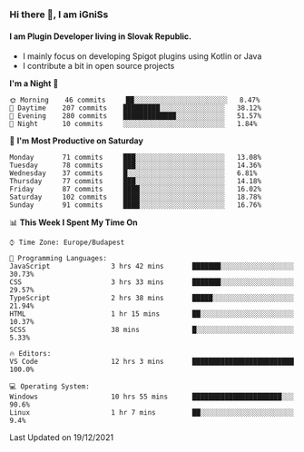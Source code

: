### Hi there 👋, I am iGniSs

#### I am Plugin Developer living in Slovak Republic.
- I mainly focus on developing Spigot plugins using Kotlin or Java
- I contribute a bit in open source projects

<!--START_SECTION:waka-->
**I'm a Night 🦉** 

```text
🌞 Morning    46 commits     ██░░░░░░░░░░░░░░░░░░░░░░░   8.47% 
🌆 Daytime    207 commits    █████████░░░░░░░░░░░░░░░░   38.12% 
🌃 Evening    280 commits    █████████████░░░░░░░░░░░░   51.57% 
🌙 Night      10 commits     ░░░░░░░░░░░░░░░░░░░░░░░░░   1.84%

```
📅 **I'm Most Productive on Saturday** 

```text
Monday       71 commits     ███░░░░░░░░░░░░░░░░░░░░░░   13.08% 
Tuesday      78 commits     ███░░░░░░░░░░░░░░░░░░░░░░   14.36% 
Wednesday    37 commits     █░░░░░░░░░░░░░░░░░░░░░░░░   6.81% 
Thursday     77 commits     ███░░░░░░░░░░░░░░░░░░░░░░   14.18% 
Friday       87 commits     ████░░░░░░░░░░░░░░░░░░░░░   16.02% 
Saturday     102 commits    ████░░░░░░░░░░░░░░░░░░░░░   18.78% 
Sunday       91 commits     ████░░░░░░░░░░░░░░░░░░░░░   16.76%

```


📊 **This Week I Spent My Time On** 

```text
⌚︎ Time Zone: Europe/Budapest

💬 Programming Languages: 
JavaScript               3 hrs 42 mins       ███████░░░░░░░░░░░░░░░░░░   30.73% 
CSS                      3 hrs 33 mins       ███████░░░░░░░░░░░░░░░░░░   29.57% 
TypeScript               2 hrs 38 mins       █████░░░░░░░░░░░░░░░░░░░░   21.94% 
HTML                     1 hr 15 mins        ██░░░░░░░░░░░░░░░░░░░░░░░   10.37% 
SCSS                     38 mins             █░░░░░░░░░░░░░░░░░░░░░░░░   5.33%

🔥 Editors: 
VS Code                  12 hrs 3 mins       █████████████████████████   100.0%

💻 Operating System: 
Windows                  10 hrs 55 mins      ██████████████████████░░░   90.6% 
Linux                    1 hr 7 mins         ██░░░░░░░░░░░░░░░░░░░░░░░   9.4%

```


 Last Updated on 19/12/2021
<!--END_SECTION:waka-->